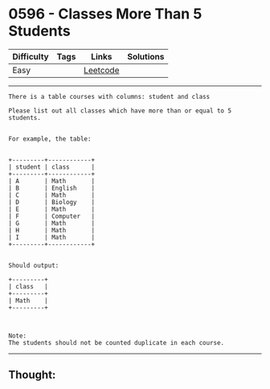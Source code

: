 # 0596 - Classes More Than 5 Students

Difficulty  | Tags | Links | Solutions
----------- | ---- | ----- | -----
Easy |  | [Leetcode](https://leetcode.com/problems/classes-more-than-5-students/description/) |


-----------

```
There is a table courses with columns: student and class

Please list out all classes which have more than or equal to 5 students.


For example, the table:


+---------+------------+
| student | class      |
+---------+------------+
| A       | Math       |
| B       | English    |
| C       | Math       |
| D       | Biology    |
| E       | Math       |
| F       | Computer   |
| G       | Math       |
| H       | Math       |
| I       | Math       |
+---------+------------+


Should output:

+---------+
| class   |
+---------+
| Math    |
+---------+



Note:
The students should not be counted duplicate in each course.
```

-----------

## Thought:

